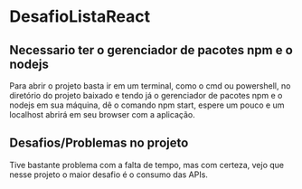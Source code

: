 # DesafioListaReact

## Necessario ter o gerenciador de pacotes npm e o nodejs

Para abrir o projeto basta ir em um terminal, como o cmd ou powershell, no diretório do projeto baixado e tendo já o gerenciador de pacotes npm e o nodejs em sua máquina, dê o comando npm start, espere um pouco e um localhost abrirá em seu browser com a aplicação.

## Desafios/Problemas no projeto

Tive bastante problema com a falta de tempo, mas com certeza, vejo que nesse projeto o maior desafio é o consumo das APIs.
